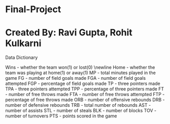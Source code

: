 # Final-Project
# Created By: Ravi Gupta, Rohit Kulkarni

Data Dictionary
	
Wins - whether the team won(1) or lost(0) \newline
Home - whether the team was playing at home(1) or away(1)
MP - total minutes played in the game
FG - number of field goals made
FGA - number of field goals attempted
FGP - percentage of field goals made
TP - three pointers made
TPA - three pointers attempted
TPP - percentage of three pointers made
FT - number of free throws made
FTA - number of free throws attempted
FTP - percentage of free throws made
ORB - number of offensive rebounds
DRB - number of defensive rebounds
TRB - total number of rebounds
AST - number of assists
STL - number of steals
BLK - number of blocks
TOV - number of turnovers
PTS - points scored in the game



